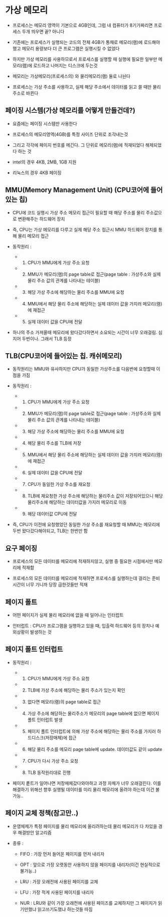 # 가상 메모리

- 프로세스는 메모리 영역이 기본으로 4GB인데, 그럼 내 컴퓨터가 8기가짜리면 프로세스 두개 띄우면 끝? 아니다

- 기존에는 프로세스가 실행되는 코드의 전체 4GB가 통채로 메모리(램)에 로드해야 했고 메모리 용량보다 더 큰 프로그램은 실행시킬 수 없었다

- 하지만 가상 메모리를 사용하므로서 프로세스를 실행할 때 실행에 필요한 일부만 메모리(램)에 로드하고 나머지는 디스크에 두는것

- 메모리는 가상메모리(프로세스의) 와 물리메모리(램) 둘로 나뉜다 

- 프로세스는 가상 주소를 사용하고, 실제 해당 주소에서 데이터를 읽고 쓸 때만 물리 주소로 바뀐다


## 페이징 시스템(가상 메모리를 어떻게 만들건데?)

- 요즘에는 페이징 시스템만 사용한다

- 프로세스의 메모리영역(4GB)를 특정 사이즈 단위로 조각내는것

- 그리고 각각에 페이지 번호를 메긴다. 그 단위로 메모리(램)에 적재되었다 해제되었다 하는 것 

- intel의 경우 4KB, 2MB, 1GB 지원

- 리눅스의 경우 4KB 페이징

## MMU(Memory Management Unit) (CPU코어에 들어있는 칩)

- CPU에 코드 실행시 가상 주소 메모리 접근이 필요할 때 해당 주소를 물리 주소값으로 변환해주는 하드웨어 장치 

- 즉, CPU는 가상 메모리를 다루고 실제 해당 주소 접근시 MMU 하드웨어 장치를 통해 물리 메모리 접근

- 동작원리 :

    - 1. CPU가 MMU에게 가상 주소 요청

    - 2. MMU가 메모리(램)의 page table로 접근(page table : 가상주소와 실제 물리 주소 값의 관계를 나타내는 테이블)

    - 3. 해당 가상 주소에 해당하는 물리 주소를 MMU에 요청

    - 4. MMU에서 해당 물리 주소에 해당하는 실제 데이터 값을 가지러 메모리(램)에 재접근

    - 5. 실제 데이터 값을 CPU에 전달

- 하나의 주소 가져올때 메모리에 왔다갔다하면서 소요되는 시간이 너무 오래걸림. 심지어 두번이나. 그래서 TLB 등장

## TLB(CPU코어에 들어있는 칩. 캐쉬메모리)

- 동작원리는 MMU와 유사하지만 CPU가 동일한 가상주소를 다음번에 요청할때 이점을 가짐

- 동작원리 :

    - 1. CPU가 MMU에게 가상 주소 요청

    - 2. MMU가 메모리(램)의 page table로 접근(page table : 가상주소와 실제 물리 주소 값의 관계를 나타내는 테이블)

    - 3. 해당 가상 주소에 해당하는 물리 주소를 MMU에 요청

    - 4. 해당 물리 주소를 TLB에 저장

    - 5. MMU에서 해당 물리 주소에 해당하는 실제 데이터 값을 가지러 메모리(램)에 재접근

    - 6. 실제 데이터 값을 CPU에 전달

    - 7. CPU가 동일한 가상 주소를 재요청

    - 8. TLB에 재요청한 가상 주소에 해당하는 물리주소 값이 저장되어있으니 해당 물리주소에 해당하는 데이터값을 가지러 메모리로 이동

    - 9. 해당 데이터값 CPU에 전달

- 즉, CPU가 이전에 요청했었던 동일한 가상 주소를 재요청할 때 MMU는 메모리에 두번 왔다갔다해야되고, TLB는 한번만 함

## 요구 페이징

- 프로세스의 모든 데이터를 메모리에 적재하지않고, 실행 중 필요한 시점에서만 메모리에 적재함

- 프로세스의 모든 데이터를 메모리에 적재하면 프로세스를 실행하는데 걸리는 준비시간이 너무 기니까 당장 급한것들만 적재

## 페이지 폴트

- 어떤 페이지가 실제 물리 메모리에 없을 때 일어나는 인터럽트

- 인터럽트 : CPU가 프로그램을 실행하고 있을 때, 입출력 하드웨어 등의 장치나 예외상황이 발생하는 것

## 페이지 폴트 인터럽트

- 동작원리 :

    - 1. CPU가 MMU에게 가상 주소 요청

    - 2. TLB에 가상 주소에 해당하는 물리 주소가 있는지 확인

    - 3. 없다면 메모리(램)의 page table로 접근

    - 4. 가상 주소에 해당하는 물리주소가 메모리의 page table에 없으면 페이지 폴트 인터럽트 발생

    - 5. 페이지 폴트 인터럽트에 의해 가상 주소에 해당하는 물리 주소를 가지러 하드디스크(저장매체)에 접근

    - 6. 해당 물리 주소를 메모리 page table에 update. 데이터값도 같이 update

    - 7. CPU가 다시 가상 주소 요청

    - 8. TLB 동작원리대로 진행

- 페이지 퐅트가 일어나면 저장매체갔다와야하고 과정 자체가 너무 오래걸린다. 이를 해결하기 위해선 향후 실행될 데이터를 미리 물리 메모리에 올려야 하는데 이건 불가능..

## 페이지 교체 정책(참고만..)

- 운영체제가 특정 페이지를 물리 메모리에 올리려하는데 물리 메모리가 다 차있을 경우 해결방안 알고리즘

- 종류 :

    - FIFO : 가장 먼저 들어온 페이지를 먼저 내리자

    - OPT : 앞으로 가장 오랫동안 사용하지 않을 페이지를 내리자(이건 현실적으로 불가능..)

    - LRU : 가장 오래전에 사용된 페이지를 교체

    - LFU : 가장 적게 사용된 페이지를 내리자

    - NUR : LRU와 같이 가장 오래전에 사용된 페이즈를 교체하지만 그 페이지가 읽기만했냐 읽고쓰기도했냐 하는것들 따짐

